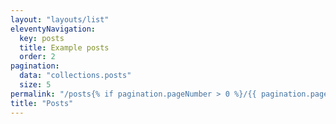 ```yaml
---
layout: "layouts/list"
eleventyNavigation:
  key: posts
  title: Example posts
  order: 2
pagination:
  data: "collections.posts"
  size: 5
permalink: "/posts{% if pagination.pageNumber > 0 %}/{{ pagination.pageNumber + 1 }}{% endif %}/index.html"
title: "Posts"
---
```


